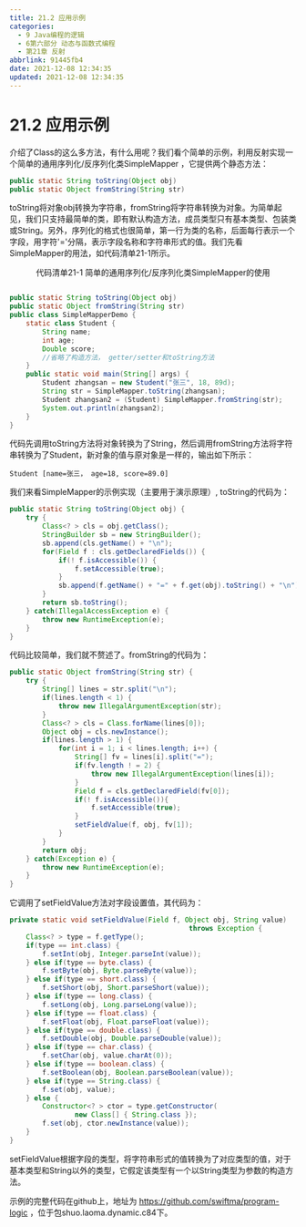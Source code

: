 ```yaml
---
title: 21.2 应用示例
categories:
  - 9 Java编程的逻辑
  - 6第六部分 动态与函数式编程
  - 第21章 反射
abbrlink: 91445fb4
date: 2021-12-08 12:34:35
updated: 2021-12-08 12:34:35
---
```

# 21.2 应用示例
介绍了Class的这么多方法，有什么用呢？我们看个简单的示例，利用反射实现一个简单的通用序列化/反序列化类SimpleMapper ，它提供两个静态方法：

```java
public static String toString(Object obj)
public static Object fromString(String str)
```

toString将对象obj转换为字符串，fromString将字符串转换为对象。为简单起见，我们只支持最简单的类，即有默认构造方法，成员类型只有基本类型、包装类或String。另外，序列化的格式也很简单，第一行为类的名称，后面每行表示一个字段，用字符'='分隔，表示字段名称和字符串形式的值。我们先看SimpleMapper的用法，如代码清单21-1所示。

<center>代码清单21-1 简单的通用序列化/反序列化类SimpleMapper的使用</center>

```java

public static String toString(Object obj)
public static Object fromString(String str)
public class SimpleMapperDemo {
    static class Student {
        String name;
        int age;
        Double score;
        //省略了构造方法， getter/setter和toString方法
    }
    public static void main(String[] args) {
        Student zhangsan = new Student("张三", 18, 89d);
        String str = SimpleMapper.toString(zhangsan);
        Student zhangsan2 = (Student) SimpleMapper.fromString(str);
        System.out.println(zhangsan2);
    }
}
```

代码先调用toString方法将对象转换为了String，然后调用fromString方法将字符串转换为了Student，新对象的值与原对象是一样的，输出如下所示：

```
Student [name=张三， age=18, score=89.0]
```

我们来看SimpleMapper的示例实现（主要用于演示原理）, toString的代码为：

```java
public static String toString(Object obj) {
    try {
        Class<? > cls = obj.getClass();
        StringBuilder sb = new StringBuilder();
        sb.append(cls.getName() + "\n");
        for(Field f : cls.getDeclaredFields()) {
            if(! f.isAccessible()) {
                f.setAccessible(true);
            }
            sb.append(f.getName() + "=" + f.get(obj).toString() + "\n");
        }
        return sb.toString();
    } catch(IllegalAccessException e) {
        throw new RuntimeException(e);
    }
}
```

代码比较简单，我们就不赘述了。fromString的代码为：

```java
public static Object fromString(String str) {
    try {
        String[] lines = str.split("\n");
        if(lines.length < 1) {
            throw new IllegalArgumentException(str);
        }
        Class<? > cls = Class.forName(lines[0]);
        Object obj = cls.newInstance();
        if(lines.length > 1) {
            for(int i = 1; i < lines.length; i++) {
                String[] fv = lines[i].split("=");
                if(fv.length ! = 2) {
                    throw new IllegalArgumentException(lines[i]);
                }
                Field f = cls.getDeclaredField(fv[0]);
                if(! f.isAccessible()){
                    f.setAccessible(true);
                }
                setFieldValue(f, obj, fv[1]);
            }
        }
        return obj;
    } catch(Exception e) {
        throw new RuntimeException(e);
    }
}
```

它调用了setFieldValue方法对字段设置值，其代码为：

```java
private static void setFieldValue(Field f, Object obj, String value)
                                            throws Exception {
    Class<? > type = f.getType();
    if(type == int.class) {
        f.setInt(obj, Integer.parseInt(value));
    } else if(type == byte.class) {
        f.setByte(obj, Byte.parseByte(value));
    } else if(type == short.class) {
        f.setShort(obj, Short.parseShort(value));
    } else if(type == long.class) {
        f.setLong(obj, Long.parseLong(value));
    } else if(type == float.class) {
        f.setFloat(obj, Float.parseFloat(value));
    } else if(type == double.class) {
        f.setDouble(obj, Double.parseDouble(value));
    } else if(type == char.class) {
        f.setChar(obj, value.charAt(0));
    } else if(type == boolean.class) {
        f.setBoolean(obj, Boolean.parseBoolean(value));
    } else if(type == String.class) {
        f.set(obj, value);
    } else {
        Constructor<? > ctor = type.getConstructor(
                new Class[] { String.class });
        f.set(obj, ctor.newInstance(value));
    }
}
```

setFieldValue根据字段的类型，将字符串形式的值转换为了对应类型的值，对于基本类型和String以外的类型，它假定该类型有一个以String类型为参数的构造方法。

示例的完整代码在github上，地址为 https://github.com/swiftma/program-logic ，位于包shuo.laoma.dynamic.c84下。

